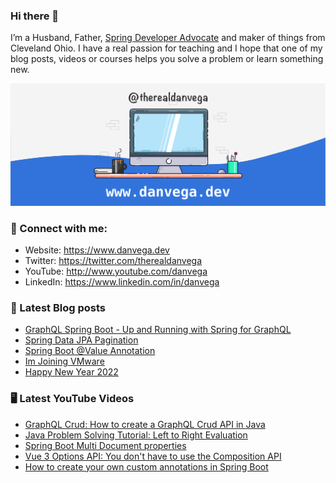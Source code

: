 ### Hi there 👋

I’m a Husband, Father, [Spring Developer Advocate](https://tanzu.vmware.com/developer/advocates/) and maker of things from Cleveland Ohio. I have a real passion for teaching and I hope that one of my blog posts, videos or courses helps you solve a problem or learn something new.

![Profile Header](./github_profile_header.png)

### 🤝 Connect with me:

- Website: https://www.danvega.dev
- Twitter: https://twitter.com/therealdanvega
- YouTube: http://www.youtube.com/danvega
- LinkedIn: https://www.linkedin.com/in/danvega

### 📝 Latest Blog posts

<!-- BLOG-POST-LIST:START -->
- [GraphQL Spring Boot - Up and Running with Spring for GraphQL](https://www.danvega.dev/blog/2022/05/17/spring-for-graphql)
- [Spring Data JPA Pagination](https://www.danvega.dev/blog/2022/05/12/spring-data-jpa-pagination)
- [Spring Boot @Value Annotation](https://www.danvega.dev/blog/2022/05/11/spring-boot-value-annotation)
- [Im Joining VMware](https://www.danvega.dev/blog/2022/01/24/im-joining-vmware)
- [Happy New Year 2022](https://www.danvega.dev/blog/2022/01/01/happy-new-year-2022)
<!-- BLOG-POST-LIST:END -->

### 🖥 Latest YouTube Videos

<!-- YOUTUBE:START -->
- [GraphQL Crud: How to create a GraphQL Crud API in Java](https://www.youtube.com/watch?v=AgSO3rcSuHE)
- [Java Problem Solving Tutorial: Left to Right Evaluation](https://www.youtube.com/watch?v=FZFzKCSq8n8)
- [Spring Boot Multi Document properties](https://www.youtube.com/watch?v=5KjCHz9-nJo)
- [Vue 3 Options API: You don&#39;t have to use the Composition API](https://www.youtube.com/watch?v=dciF5Pc3G1s)
- [How to create your own custom annotations in Spring Boot](https://www.youtube.com/watch?v=1lEeEvdcZT0)
<!-- YOUTUBE:END -->
